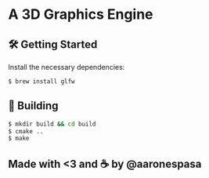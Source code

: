 # A 3D Graphics Engine

## 🛠 Getting Started
Install the necessary dependencies:
```bash
$ brew install glfw
```

## 🚀 Building
```bash
$ mkdir build && cd build
$ cmake ..
$ make
```

## Made with <3 and ☕️ by @aaronespasa